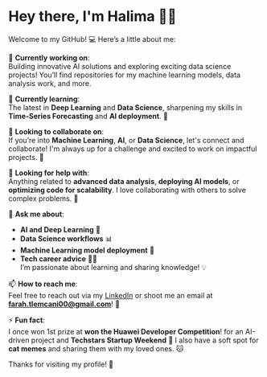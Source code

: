 

# Hey there, I'm **Halima** 👋✨

Welcome to my GitHub! 💻 Here’s a little about me:

🔭 **Currently working on**:  
Building innovative AI solutions and exploring exciting data science projects! You’ll find repositories for my machine learning models, data analysis work, and more.  

🌱 **Currently learning**:  
The latest in **Deep Learning** and **Data Science**, sharpening my skills in **Time-Series Forecasting** and **AI deployment**. 🌟

👯 **Looking to collaborate on**:  
If you’re into **Machine Learning**, **AI**, or **Data Science**, let's connect and collaborate! I'm always up for a challenge and excited to work on impactful projects. 🤝

🤔 **Looking for help with**:  
Anything related to **advanced data analysis**, **deploying AI models**, or **optimizing code for scalability**. I love collaborating with others to solve complex problems. 🚀

💬 **Ask me about**:  
- **AI and Deep Learning** 🧠
- **Data Science workflows** 📊
- **Machine Learning model deployment** 🚀  
- **Tech career advice** 🧑‍💻  
I’m passionate about learning and sharing knowledge! 💡

📫 **How to reach me**:  
Feel free to reach out via my [LinkedIn](https://www.linkedin.com/in/tlemcani-halima-farah/) or shoot me an email at **farah.tlemcani00@gmail.com**! 💌

⚡ **Fun fact**:  
I once won 1st prize at **won the Huawei Developer Competition**! for an AI-driven project and **Techstars Startup Weekend**  🎉 I also have a soft spot for **cat memes** and sharing them with my loved ones. 🐱

Thanks for visiting my profile! 🌟

